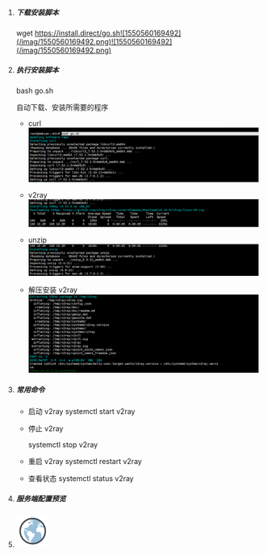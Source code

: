 1. ##### 下载安装脚本

   wget https://install.direct/go.sh![1550560169492](/imag/1550560169492.png)![1550560169492](/imag/1550560169492.png)

2. ##### 执行安装脚本

   bash go.sh

   自动下载、安装所需要的程序

   - curl![1550560303201](/imag/1550560303201-1551081680536.png)

   - v2ray ![1550560414733](/imag/1550560414733.png)

   - unzip![1550560442318](/imag/1550560442318.png)

   - 解压安装 v2ray![1550560622681](/imag/1550560622681.png)

3. ##### 常用命令

   - 启动 v2ray
     systemctl start v2ray

   - 停止 v2ray

     systemctl stop v2ray

   - 重启 v2ray
     systemctl restart v2ray

   - 查看状态
     systemctl status v2ray

4. ##### 服务端配置预览

   

5. ![icons8-globe-64](/imag/icons8-globe-64.png)